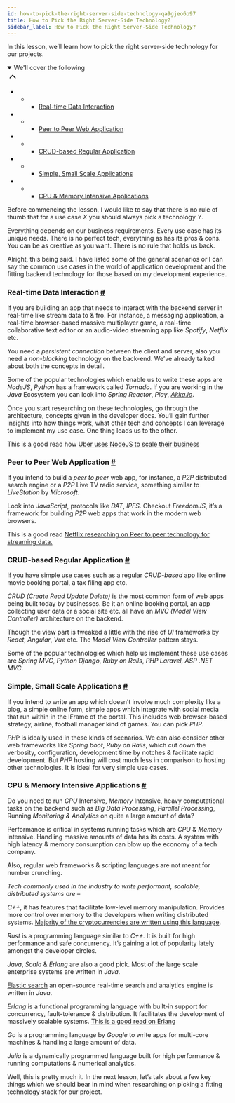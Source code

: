 ```yaml
---
id: how-to-pick-the-right-server-side-technology-qa9gjeo6p97
title: How to Pick the Right Server-Side Technology?
sidebar_label: How to Pick the Right Server-Side Technology?
---
```


<div class="PageSummary__TopLeft-sc-19qsvz4-36 fwauBw"><p class="PageSummary__Description-sc-19qsvz4-13 cPWwbw">In this lesson, we’ll learn how to pick the right server-side technology for our projects.</p><div class="PageSummary__Toc-sc-19qsvz4-39 gUDsJM"><details open="" class="styles__PageTOCStyled-rf9d2l-0 jgnDfg"><summary role="button" tabindex="0" class="styles__HeadingWrap-rf9d2l-1 jpKLlP">We'll cover the following<div rotate="0" color="black" size="24" display="inline-flex" name="icon-button" class="styles__IconButton-sc-12pjl04-0 bLjBRS"><svg xmlns="http://www.w3.org/2000/svg" width="24" height="24" viewBox="0 0 24 24" fill="none" stroke="currentColor" stroke-width="2" stroke-linecap="round" stroke-linejoin="round"><polyline points="18 15 12 9 6 15"></polyline></svg></div></summary><div class="markdown-container-div"><div class="markdownViewer Markdown__Viewer-sc-7qtuee-1 dZltoR" role="none"><ul>
<li>
<ul>
<li>
<ul>
<li><a href="#real-time-data-interaction">Real-time Data Interaction</a></li>
</ul>
</li>
</ul>
</li>
<li>
<ul>
<li>
<ul>
<li><a href="#peer-to-peer-web-application">Peer to Peer Web Application</a></li>
</ul>
</li>
</ul>
</li>
<li>
<ul>
<li>
<ul>
<li><a href="#crud-based-regular-application">CRUD-based Regular Application</a></li>
</ul>
</li>
</ul>
</li>
<li>
<ul>
<li>
<ul>
<li><a href="#simple-small-scale-applications">Simple, Small Scale Applications</a></li>
</ul>
</li>
</ul>
</li>
<li>
<ul>
<li>
<ul>
<li><a href="#cpu-memory-intensive-applications">CPU &amp; Memory Intensive Applications</a></li>
</ul>
</li>
</ul>
</li>
</ul>
</div></div></details></div></div><div class="styles__ViewerComponentViewStyled-sc-1xosrua-0 cvzEyH"><div><div><div><div><div class=""><div class=""><div class="markdown-container-div"><div class="markdownViewer Markdown__Viewer-sc-7qtuee-1 zJKNA" role="none"><p data-id="7cec0556bd36a6931cd10d4b183441d0">Before commencing the lesson, I would like to say that there is no rule of thumb that for a use case <em>X</em> you should always pick a technology <em>Y</em>.</p>
<p data-id="73e3bb6570f3c0be20a35892b04955d6">Everything depends on our business requirements. Every use case has its unique needs. There is no perfect tech, everything as has its pros &amp; cons. You can be as creative as you want. There is no rule that holds us back.</p>
<p data-id="ef5c9b30bd26105a0582982d36601b97">Alright, this being said. I have listed some of the general scenarios or I can say the common use cases in the world of application development and the fitting backend technology for those based on my development experience.</p>
</div></div></div></div></div></div></div></div></div><div class="styles__ViewerComponentViewStyled-sc-1xosrua-0 cvzEyH"><div><div><div><div><div class=""><div class=""><div class="markdown-container-div"><div class="markdownViewer Markdown__Viewer-sc-7qtuee-1 zJKNA" role="none"><h3 id="real-time-data-interaction" data-id="d44df88cecaac28afbf95d8d496e3ed0">Real-time Data Interaction <a class="markdownIt-Anchor" href="#real-time-data-interaction"><span class="anchor-link">#</span></a></h3>
<p data-id="ecd0ca85358b449d5b1323cdff9f3395">If you are building an app that needs to interact with the backend server in real-time like stream data to &amp; fro. For instance, a messaging application, a real-time browser-based massive multiplayer game, a real-time collaborative text editor or an audio-video streaming app like <em>Spotify</em>, <em>Netflix</em> etc.</p>
<p data-id="f9e0386bbfeb6fb44b2653fa080bd23c">You need a <em>persistent connection</em> between the client and server, also you need a <em>non-blocking</em> technology on the back-end. We’ve already talked about both the concepts in detail.</p>
<p data-id="fad833f1586687f66dba9d39dcbeac3f">Some of the popular technologies which enable us to write these apps are <em>NodeJS</em>, <em>Python</em> has a framework called <em>Tornado</em>. If you are working in the <em>Java</em> Ecosystem you can look into <em>Spring Reactor</em>, <em>Play</em>, <em><a href="http://Akka.io" target="_blank">Akka.io</a></em>.</p>
<p data-id="6ed51517ac84f8a044dfbf45354d1ff9">Once you start researching on these technologies, go through the architecture, concepts given in the developer docs. You’ll gain further insights into how things work, what other tech and concepts I can leverage to implement my use case. One thing leads us to the other.</p>
<p data-id="d661748506d2b436ef7e3070a535433d">This is a good read how <a href="https://foundation.nodejs.org/wp-content/uploads/sites/50/2017/09/Nodejs-at-Uber.pdf" target="_blank">Uber uses NodeJS to scale their business</a></p>
</div></div></div></div></div></div></div></div></div><div class="styles__ViewerComponentViewStyled-sc-1xosrua-0 cvzEyH"><div><div><div><div><div class=""><div class=""><div class="markdown-container-div"><div class="markdownViewer Markdown__Viewer-sc-7qtuee-1 zJKNA" role="none"><h3 id="peer-to-peer-web-application" data-id="61edc4ffbf09107380d2e0e7c5b98756">Peer to Peer Web Application <a class="markdownIt-Anchor" href="#peer-to-peer-web-application"><span class="anchor-link">#</span></a></h3>
<p data-id="a183e68de0e6d96918b9c2668d73bbe5">If you intend to build a <em>peer to peer</em> web app, for instance, a <em>P2P</em> distributed search engine or a <em>P2P</em> Live TV radio service, something similar to <em>LiveStation</em> by <em>Microsoft</em>.</p>
<p data-id="e9fb358c6bdc168900846762bb4e8aee">Look into <em>JavaScript</em>, protocols like <em>DAT</em>, <em>IPFS</em>. Checkout <em>FreedomJS</em>, it’s a framework for building <em>P2P</em> web apps that work in the modern web browsers.</p>
<p data-id="c82661fbc9fc07f02d2561d657929d78">This is a good read <a href="https://arstechnica.com/information-technology/2014/04/netflix-researching-large-scale-peer-to-peer-technology-for-streaming/" target="_blank">Netflix researching on Peer to peer technology for streaming data.</a></p>
</div></div></div></div></div></div></div></div></div><div class="styles__ViewerComponentViewStyled-sc-1xosrua-0 cvzEyH"><div><div><div><div><div class=""><div class=""><div class="markdown-container-div"><div class="markdownViewer Markdown__Viewer-sc-7qtuee-1 zJKNA" role="none"><h3 id="crud-based-regular-application" data-id="2f6a60da64ee977f50c66ab42f809a7a">CRUD-based Regular Application <a class="markdownIt-Anchor" href="#crud-based-regular-application"><span class="anchor-link">#</span></a></h3>
<p data-id="e3b3758f6c51b50ae298bdca466bb523">If you have simple use cases such as a regular <em>CRUD-based</em> app like online movie booking portal, a tax filing app etc.</p>
<p data-id="4bbfb0ed2758841f20c7606d8dd66c69"><em>CRUD (Create Read Update Delete)</em> is the most common form of web apps being built today by businesses. Be it an online booking portal, an app collecting user data or a social site etc. all have an <em>MVC (Model View Controller)</em> architecture on the backend.</p>
<p data-id="6233de3e9b818bca1cc994dad4017b19">Though the view part is tweaked a little with the rise of <em>UI</em> frameworks by <em>React</em>, <em>Angular</em>, <em>Vue</em> etc. The <em>Model View Controller</em> pattern stays.</p>
<p data-id="07d8fbd118074179c2775e93bd4f51bc">Some of the popular technologies which help us implement these use cases are <em>Spring MVC</em>, <em>Python Django</em>, <em>Ruby on Rails</em>, <em>PHP Laravel</em>, <em>ASP .NET MVC</em>.</p>
</div></div></div></div></div></div></div></div></div><div class="styles__ViewerComponentViewStyled-sc-1xosrua-0 cvzEyH"><div><div><div><div><div class=""><div class=""><div class="markdown-container-div"><div class="markdownViewer Markdown__Viewer-sc-7qtuee-1 zJKNA" role="none"><h3 id="simple-small-scale-applications" data-id="11fa355f45ea40267526625703e5dcb6">Simple, Small Scale Applications <a class="markdownIt-Anchor" href="#simple-small-scale-applications"><span class="anchor-link">#</span></a></h3>
<p data-id="363a9cf59e610a7d9ea1395472b166c5">If you intend to write an app which doesn’t involve much complexity like a blog, a simple online form, simple apps which integrate with social media that run within in the IFrame of the portal. This includes web browser-based strategy, airline, football manager kind of games. You can pick <em>PHP</em>.</p>
<p data-id="d4827d001931d560916603e70aab52df"><em>PH</em>P is ideally used in these kinds of scenarios. We can also consider other web frameworks like <em>Spring boot</em>, <em>Ruby on Rails</em>, which cut down the verbosity, configuration, development time by notches &amp; facilitate rapid development. But <em>PHP</em> hosting will cost much less in comparison to hosting other technologies. It is ideal for very simple use cases.</p>
</div></div></div></div></div></div></div></div></div><div class="styles__ViewerComponentViewStyled-sc-1xosrua-0 cvzEyH"><div><div><div><div><div class=""><div class=""><div class="markdown-container-div"><div class="markdownViewer Markdown__Viewer-sc-7qtuee-1 zJKNA" role="none"><h3 id="cpu-memory-intensive-applications" data-id="6fb5ef4c2a7d50d8d5223b0d7e0b1a80">CPU &amp; Memory Intensive Applications <a class="markdownIt-Anchor" href="#cpu-memory-intensive-applications"><span class="anchor-link">#</span></a></h3>
<p data-id="464110e653800fb4cbe313b61f91cbcd">Do you need to run <em>CPU</em> Intensive, <em>Memory</em> Intensive, heavy computational tasks on the backend such as <em>Big Data Processing</em>, <em>Parallel Processing</em>, Running <em>Monitoring &amp; Analytics</em> on quite a large amount of data?</p>
<p data-id="551895c6c174d46921794c34d71dbbdc">Performance is critical in systems running tasks which are <em>CPU</em> &amp; <em>Memory</em> intensive. Handling massive amounts of data has its costs. A system with high latency &amp; memory consumption can blow up the economy of a tech company.</p>
<p data-id="b18bc3ae8dcd845a4fb9246e2e34eb6b">Also, regular web frameworks &amp; scripting languages are not meant for number crunching.</p>
<p data-id="2272b17e7a0159ac873d1ab5a795930d"><em>Tech commonly used in the industry to write performant, scalable, distributed systems are –</em></p>
<p data-id="183aad118ffe7302d3ead21996aebf2c"><em>C++</em>, it has features that facilitate low-level memory manipulation. Provides more control over memory to the developers when writing distributed systems. <a href="https://en.wikipedia.org/wiki/List_of_cryptocurrencies" target="_blank">Majority of the cryptocurrencies are written using this language</a>.</p>
<p data-id="fc41b52f3de03263b707baf80ea6b91f"><em>Rust</em> is a programming language similar to <em>C++</em>. It is built for high performance and safe concurrency. It’s gaining a lot of popularity lately amongst the developer circles.</p>
<p data-id="e9b713a3bd2b985fbaa83a7bdfb89e1a"><em>Java</em>, <em>Scala</em> &amp; <em>Erlang</em> are also a good pick. Most of the large scale enterprise systems are written in <em>Java</em>.</p>
<p data-id="522a9dd873d405c9133a7ed2a1d35b18"><a href="https://en.wikipedia.org/wiki/Elasticsearch" target="_blank">Elastic search</a> an open-source real-time search and analytics engine is written in <em>Java</em>.</p>
<p data-id="291a8eb21f4702f4d558c499dafe9ee2"><em>Erlang</em> is a functional programming language with built-in support for concurrency, fault-tolerance &amp; distribution. It facilitates the development of massively scalable systems. <a href="https://stackoverflow.com/questions/1636455/where-is-erlang-used-and-why" target="_blank">This is a good read on Erlang</a></p>
<p data-id="a767e6b178e5f07f213704cab6ed5cb5"><em>Go</em> is a programming language by <em>Google</em> to write apps for multi-core machines &amp; handling a large amount of data.</p>
<p data-id="f331e915bc7a4f95b4d90b78094199c0"><em>Julia</em> is a dynamically programmed language built for high performance &amp; running computations &amp; numerical analytics.</p>
</div></div></div></div></div></div></div></div></div><div class="styles__ViewerComponentViewStyled-sc-1xosrua-0 cvzEyH"><div><div><div><div><div class=""><div class=""><div class="markdown-container-div"><div class="markdownViewer Markdown__Viewer-sc-7qtuee-1 zJKNA" role="none"><p data-id="1562ffde8bfc03f2ce3e061a7cf4be12">Well, this is pretty much it. In the next lesson, let’s talk about a few key things which we should bear in mind when researching on picking a fitting technology stack for our project.</p>
</div></div></div></div></div></div></div></div></div>
